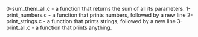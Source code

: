 0-sum_them_all.c -  a function that returns the sum of all its parameters.
1-print_numbers.c  - a function that prints numbers, followed by a new line
2-print_strings.c  - a function that prints strings, followed by a new line
 3-print_all.c -  a function that prints anything.
